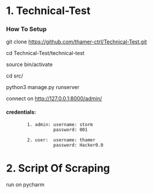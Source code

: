 # 1. Technical-Test

### How To Setup

git clone https://github.com/thamer-ctrl/Technical-Test.git

cd Technical-Test/technical-test

source bin/activate

cd src/

python3 manage.py runserver

connect on http://127.0.0.1:8000/admin/

#### credentials:
            1. admin: username: storm
                      password: 001
                      
            2. user:  username: thamer
                      password: Hacker0.0

# 2. Script Of Scraping

run on pycharm
